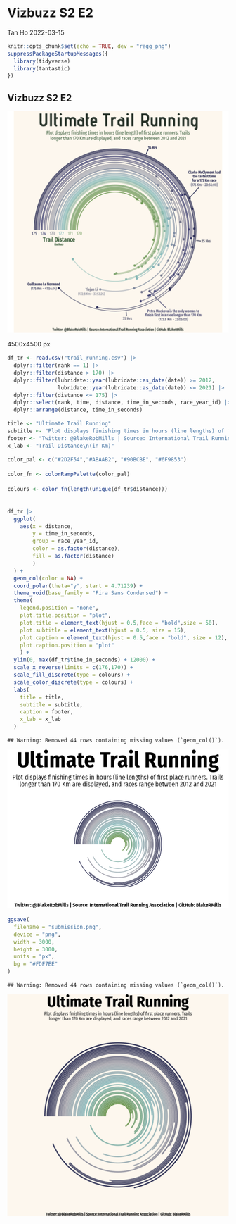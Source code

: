 Vizbuzz S2 E2
================
Tan Ho
2022-03-15

``` r
knitr::opts_chunk$set(echo = TRUE, dev = "ragg_png")
suppressPackageStartupMessages({
  library(tidyverse)
  library(tantastic)
})
```

## Vizbuzz S2 E2

![goal plot](goal_image.png)

4500x4500 px

``` r
df_tr <- read.csv("trail_running.csv") |> 
  dplyr::filter(rank == 1) |> 
  dplyr::filter(distance > 170) |> 
  dplyr::filter(lubridate::year(lubridate::as_date(date)) >= 2012,
                lubridate::year(lubridate::as_date(date)) <= 2021) |> 
  dplyr::filter(distance <= 175) |>
  dplyr::select(rank, time, distance, time_in_seconds, race_year_id) |> 
  dplyr::arrange(distance, time_in_seconds)
```

``` r
title <- "Ultimate Trail Running"
subtitle <- "Plot displays finishing times in hours (line lengths) of first place runners. Trails\nlonger than 170 Km are displayed, and races range between 2012 and 2021"
footer <- "Twitter: @BlakeRobMills | Source: International Trail Running Association | GitHub: BlakeRMills"
x_lab <- "Trail Distance\n(in Km)"
```

``` r
color_pal <- c("#2D2F54","#ABAAB2", "#90BCBE", "#6F9853")

color_fn <- colorRampPalette(color_pal)

colours <- color_fn(length(unique(df_tr$distance)))


df_tr |>
  ggplot(
    aes(x = distance, 
        y = time_in_seconds, 
        group = race_year_id, 
        color = as.factor(distance),
        fill = as.factor(distance)
        )
  ) +
  geom_col(color = NA) + 
  coord_polar(theta="y", start = 4.71239) + 
  theme_void(base_family = "Fira Sans Condensed") + 
  theme(
    legend.position = "none",
    plot.title.position = "plot",
    plot.title = element_text(hjust = 0.5,face = "bold",size = 50),
    plot.subtitle = element_text(hjust = 0.5, size = 15),
    plot.caption = element_text(hjust = 0.5,face = "bold", size = 12),
    plot.caption.position = "plot"
    ) + 
  ylim(0, max(df_tr$time_in_seconds) + 12000) + 
  scale_x_reverse(limits = c(176,170)) +
  scale_fill_discrete(type = colours) + 
  scale_color_discrete(type = colours) + 
  labs(
    title = title,
    subtitle = subtitle,
    caption = footer,
    x_lab = x_lab
  )
```

    ## Warning: Removed 44 rows containing missing values (`geom_col()`).

![](readme_files/figure-gfm/plot-1.png)<!-- -->

``` r
ggsave(
  filename = "submission.png", 
  device = "png", 
  width = 3000,
  height = 3000,
  units = "px",
  bg = "#FDF7EE"
)
```

    ## Warning: Removed 44 rows containing missing values (`geom_col()`).

![](submission.png)
